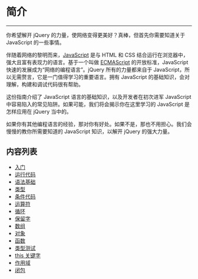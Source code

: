 # 简介

-------

你希望解开 jQuery 的力量，使网络变得更美好？真棒，但首先你需要知道关于 JavaScript 的一些事情。

伴随着网络的黎明而来，[JavaScript](http://zh.wikipedia.org/wiki/JavaScript) 是与 HTML 和 CSS 结合运行在浏览器中，强大且富有表现力的语言。基于一个叫做 [ECMAScript](http://zh.wikipedia.org/wiki/ECMAScript) 的开放标准，JavaScript 快速的发展成为“网络的编程语言”。jQuery 所有的力量都来自于 JavaScript，所以无需赘言，它是一门值得学习的重要语言。拥有 JavaScript 的基础知识，会对理解，构建和调试代码很有帮助。

这份指南介绍了 JavaScript 语言的基础知识，以及开发者在初次进军 JavaScript 中容易陷入的常见陷阱。如果可能，我们将会揭示你在这里学习的 JavaScript 是怎样应用在 jQuery 当中的。

如果你有其他编程语言的经验，那对你有好处。如果不是，那也不用担心。我们会慢慢的教你所需要知道的 JavaScript 知识，以解开 jQuery 的强大力量。

## 内容列表

- [入门](/javascript-101/getting-started.html)
- [运行代码](/javascript-101/running-code.html)
- [语法基础](/javascript-101/syntax-basics.html)
- [类型](/javascript-101/types.html)
- [条件代码](/javascript-101/conditional-code.html)
- [运算符](/javascript-101/operators.html)
- [循环](/javascript-101/loops.html)
- [保留字](/javascript-101/reserved-words.html)
- [数组](/javascript-101/arrays.html)
- [对象](/javascript-101/objects.html)
- [函数](/javascript-101/functions.html)
- [类型测试](/javascript-101/testing-type.html)
- [this 关键字](/javascript-101/this-keyword.html)
- [作用域](/javascript-101/scope.html)
- [闭包](/javascript-101/closures.html)
